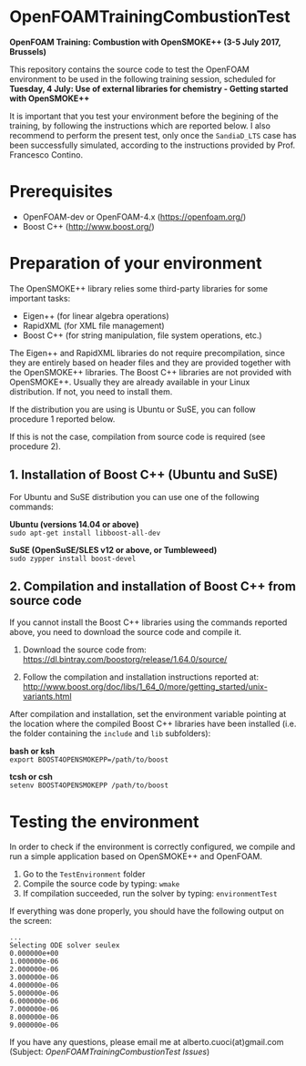 # OpenFOAMTrainingCombustionTest
**OpenFOAM Training: Combustion with OpenSMOKE++ (3-5 July 2017, Brussels)**

This repository contains the source code to test the OpenFOAM environment to be used in the following training session, scheduled for **Tuesday, 4 July: Use of external libraries for chemistry - Getting started with OpenSMOKE++**

It is important that you test your environment before the begining of the training, by following the instructions which are reported below. I also recommend to perform the present test, only once the `SandiaD_LTS` case has been successfully simulated, according to the instructions provided by Prof. Francesco Contino.

# Prerequisites
* OpenFOAM-dev or OpenFOAM-4.x (https://openfoam.org/)
* Boost C++ (http://www.boost.org/)

# Preparation of your environment
The OpenSMOKE++ library relies some third-party libraries for some important tasks:
* Eigen++ (for linear algebra operations)
* RapidXML (for XML file management)
* Boost C++ (for string manipulation, file system operations, etc.)

The Eigen++ and RapidXML libraries do not require precompilation, since they are entirely based on header files and they are provided together with the OpenSMOKE++ libraries. The Boost C++ libraries are not provided with OpenSMOKE++. Usually they are already available in your Linux distribution. If not, you need to install them.  

If the distribution you are using is Ubuntu or SuSE, you can follow procedure 1 reported below.  

If this is not the case, compilation from source code is required (see procedure 2).

## 1. Installation of Boost C++ (Ubuntu and SuSE)
For Ubuntu and SuSE distribution you can use one of the following commands:

**Ubuntu (versions 14.04 or above)**  
`sudo apt-get install libboost-all-dev`

**SuSE (OpenSuSE/SLES v12 or above, or Tumbleweed)**   
`sudo zypper install boost-devel`

## 2. Compilation and installation of Boost C++ from source code
If you cannot install the Boost C++ libraries using the commands reported above, you need to download the source code and compile it.

1. Download the source code from:  
https://dl.bintray.com/boostorg/release/1.64.0/source/

2. Follow the compilation and installation instructions reported at:  
http://www.boost.org/doc/libs/1_64_0/more/getting_started/unix-variants.html

After compilation and installation, set the environment variable pointing at the location where the compiled Boost C++ libraries have been installed (i.e. the folder containing the `include` and `lib` subfolders):

**bash or ksh**  
`export BOOST4OPENSMOKEPP=/path/to/boost`

**tcsh or csh**  
`setenv BOOST4OPENSMOKEPP /path/to/boost`

# Testing the environment
In order to check if the environment is correctly configured, we compile and run a simple application based on OpenSMOKE++ and OpenFOAM.
1. Go to the `TestEnvironment` folder
2. Compile the source code by typing: `wmake`
3. If compilation succeeded, run the solver by typing: `environmentTest`  

If everything was done properly, you should have the following output on the screen:
```
...
Selecting ODE solver seulex
0.000000e+00
1.000000e-06
2.000000e-06
3.000000e-06
4.000000e-06
5.000000e-06
6.000000e-06
7.000000e-06
8.000000e-06
9.000000e-06
```

If you have any questions, please email me at alberto.cuoci(at)gmail.com (Subject: *OpenFOAMTrainingCombustionTest Issues*)
